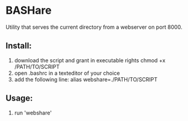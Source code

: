 BASHare
=======

Utility that serves the current directory from a webserver on port 8000.

Install:
--------
1. download the script and grant in executable rights
      chmod +x /PATH/TO/SCRIPT 
2. open .bashrc in a texteditor of your choice
3. add the following line:
      alias webshare=./PATH/TO/SCRIPT

Usage:
------
1. run 'webshare'
